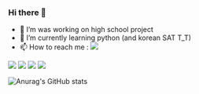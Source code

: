 ### Hi there 👋
- 🔭 I’m was working on high school project
- 🌱 I’m currently learning python (and korean SAT T_T)
- 📫 How to reach me : <a href="버튼을 눌렀을 때 이동할 링크" target="_blank"><img src="https://img.shields.io/badge/ledofastra%40gmail.com-%23EA4335?logo=gmail&logoColor=white"/></a>



 
<!--
**Astra4051/Astra4051** is a ✨ _special_ ✨ repository because its `README.md` (this file) appears on your GitHub profile.

Here are some ideas to get you started:

- 🔭 I’m currently working on ...
- 🌱 I’m currently learning ...
- 👯 I’m looking to collaborate on ...
- 🤔 I’m looking for help with ...
- 💬 Ask me about ...
- 📫 How to reach me: ...
- 😄 Pronouns: ...
- ⚡ Fun fact: ...
-->


<a href="버튼을 눌렀을 때 이동할 링크" target="_blank"><img src="https://img.shields.io/badge/Colab-%23F9AB00?logo=googlecolab&logoColor=white"/></a>
<a href="버튼을 눌렀을 때 이동할 링크" target="_blank"><img src="https://img.shields.io/badge/Python-%233776AB?logo=python&logoColor=white"/></a>
<a href="버튼을 눌렀을 때 이동할 링크" target="_blank"><img src="https://img.shields.io/badge/Tensorflow-%23FF6F00?logo=tensorflow&logoColor=white"/></a>
<a href="버튼을 눌렀을 때 이동할 링크" target="_blank"><img src="https://img.shields.io/badge/Keras-%23D00000?logo=keras&logoColor=white"/></a>


![Anurag's GitHub stats](https://github-readme-stats.vercel.app/api?username=Astra4051&show_icons=true&theme=dark)
